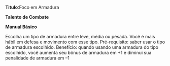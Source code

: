 **Titulo**:Foco em Armadura

**Talento de Combate**

**Manual Básico**

 Escolha um tipo de armadura entre leve, média ou pesada. Você é mais hábil em defesa e movimento com esse tipo. Pré-requisito: saber usar o tipo de armadura escolhido. Benefício: quando usando uma armadura do tipo escolhido, você aumenta seu bônus de armadura em +1 e diminui sua penalidade de armadura em –1